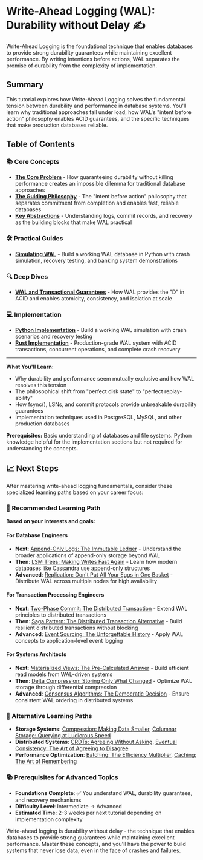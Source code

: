 # Write-Ahead Logging (WAL): Durability without Delay ✍️

Write-Ahead Logging is the foundational technique that enables databases to provide strong durability guarantees while maintaining excellent performance. By writing intentions before actions, WAL separates the promise of durability from the complexity of implementation.

## Summary

This tutorial explores how Write-Ahead Logging solves the fundamental tension between durability and performance in database systems. You'll learn why traditional approaches fail under load, how WAL's "intent before action" philosophy enables ACID guarantees, and the specific techniques that make production databases reliable.

## Table of Contents

### 📚 Core Concepts
- **[The Core Problem](01-concepts-01-the-core-problem.md)** - How guaranteeing durability without killing performance creates an impossible dilemma for traditional database approaches
- **[The Guiding Philosophy](01-concepts-02-the-guiding-philosophy.md)** - The "intent before action" philosophy that separates commitment from completion and enables fast, reliable databases
- **[Key Abstractions](01-concepts-03-key-abstractions.md)** - Understanding logs, commit records, and recovery as the building blocks that make WAL practical

### 🛠️ Practical Guides  
- **[Simulating WAL](02-guides-01-simulating-wal.md)** - Build a working WAL database in Python with crash simulation, recovery testing, and banking system demonstrations

### 🔍 Deep Dives
- **[WAL and Transactional Guarantees](03-deep-dive-01-wal-and-transactional-guarantees.md)** - How WAL provides the "D" in ACID and enables atomicity, consistency, and isolation at scale

### 💻 Implementation
- **[Python Implementation](04-python-implementation.md)** - Build a working WAL simulation with crash scenarios and recovery testing
- **[Rust Implementation](04-rust-implementation.md)** - Production-grade WAL system with ACID transactions, concurrent operations, and complete crash recovery

---

**What You'll Learn:**
- Why durability and performance seem mutually exclusive and how WAL resolves this tension
- The philosophical shift from "perfect disk state" to "perfect replay-ability"
- How fsync(), LSNs, and commit protocols provide unbreakable durability guarantees
- Implementation techniques used in PostgreSQL, MySQL, and other production databases

**Prerequisites:** Basic understanding of databases and file systems. Python knowledge helpful for the implementation sections but not required for understanding the concepts.

## 📈 Next Steps

After mastering write-ahead logging fundamentals, consider these specialized learning paths based on your career focus:

### 🎯 Recommended Learning Path

**Based on your interests and goals:**

#### For Database Engineers
- **Next**: [Append-Only Logs: The Immutable Ledger](../append-only-logs/README.md) - Understand the broader applications of append-only storage beyond WAL
- **Then**: [LSM Trees: Making Writes Fast Again](../lsm-trees-making-writes-fast-again/README.md) - Learn how modern databases like Cassandra use append-only structures
- **Advanced**: [Replication: Don't Put All Your Eggs in One Basket](../replication-dont-put-all-your-eggs-in-one-basket/README.md) - Distribute WAL across multiple nodes for high availability

#### For Transaction Processing Engineers
- **Next**: [Two-Phase Commit: The Distributed Transaction](../two-phase-commit-the-distributed-transaction/README.md) - Extend WAL principles to distributed transactions
- **Then**: [Saga Pattern: The Distributed Transaction Alternative](../saga-pattern-the-distributed-transaction-alternative/README.md) - Build resilient distributed transactions without blocking
- **Advanced**: [Event Sourcing: The Unforgettable History](../event-sourcing/README.md) - Apply WAL concepts to application-level event logging

#### For Systems Architects
- **Next**: [Materialized Views: The Pre-Calculated Answer](../materialized-views-the-pre-calculated-answer/README.md) - Build efficient read models from WAL-driven systems
- **Then**: [Delta Compression: Storing Only What Changed](../delta-compression/README.md) - Optimize WAL storage through differential compression
- **Advanced**: [Consensus Algorithms: The Democratic Decision](../consensus-algorithms-the-democratic-decision/README.md) - Ensure consistent WAL ordering in distributed systems

### 🔗 Alternative Learning Paths

- **Storage Systems**: [Compression: Making Data Smaller](../compression/README.md), [Columnar Storage: Querying at Ludicrous Speed](../columnar-storage/README.md)
- **Distributed Systems**: [CRDTs: Agreeing Without Asking](../crdts-agreeing-without-asking/README.md), [Eventual Consistency: The Art of Agreeing to Disagree](../eventual-consistency-the-art-of-agreeing-to-disagree/README.md)
- **Performance Optimization**: [Batching: The Efficiency Multiplier](../batching/README.md), [Caching: The Art of Remembering](../caching/README.md)

### 📚 Prerequisites for Advanced Topics

- **Foundations Complete**: ✅ You understand WAL, durability guarantees, and recovery mechanisms
- **Difficulty Level**: Intermediate → Advanced
- **Estimated Time**: 2-3 weeks per next tutorial depending on implementation complexity

Write-ahead logging is durability without delay - the technique that enables databases to provide strong guarantees while maintaining excellent performance. Master these concepts, and you'll have the power to build systems that never lose data, even in the face of crashes and failures.